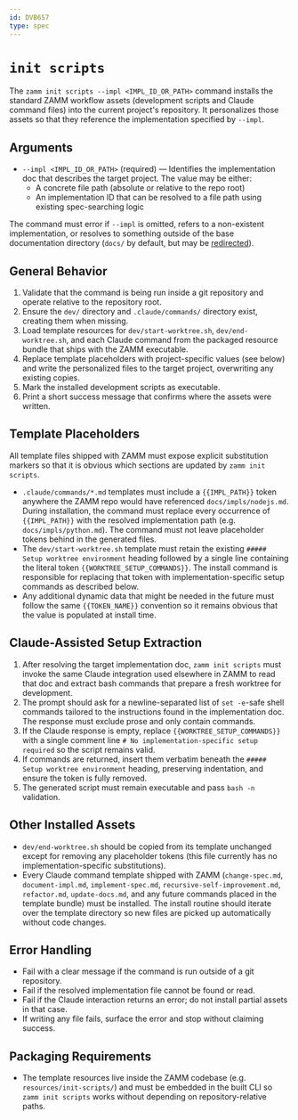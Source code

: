 ```yaml
---
id: DVB657
type: spec
---
```


# `init scripts`

The `zamm init scripts --impl <IMPL_ID_OR_PATH>` command installs the standard ZAMM workflow assets (development scripts and Claude command files) into the current project's repository. It personalizes those assets so that they reference the implementation specified by `--impl`.

## Arguments

- `--impl <IMPL_ID_OR_PATH>` (required) — Identifies the implementation doc that describes the target project. The value may be either:
  - A concrete file path (absolute or relative to the repo root)
  - An implementation ID that can be resolved to a file path using existing spec-searching logic

The command must error if `--impl` is omitted, refers to a non-existent implementation, or resolves to something outside of the base documentation directory (`docs/` by default, but may be [redirected](../redirect/README.md)).

## General Behavior

1. Validate that the command is being run inside a git repository and operate relative to the repository root.
2. Ensure the `dev/` directory and `.claude/commands/` directory exist, creating them when missing.
3. Load template resources for `dev/start-worktree.sh`, `dev/end-worktree.sh`, and each Claude command from the packaged resource bundle that ships with the ZAMM executable.
4. Replace template placeholders with project-specific values (see below) and write the personalized files to the target project, overwriting any existing copies.
5. Mark the installed development scripts as executable.
6. Print a short success message that confirms where the assets were written.

## Template Placeholders

All template files shipped with ZAMM must expose explicit substitution markers so that it is obvious which sections are updated by `zamm init scripts`.

- `.claude/commands/*.md` templates must include a `{{IMPL_PATH}}` token anywhere the ZAMM repo would have referenced `docs/impls/nodejs.md`. During installation, the command must replace every occurrence of `{{IMPL_PATH}}` with the resolved implementation path (e.g. `docs/impls/python.md`). The command must not leave placeholder tokens behind in the generated files.
- The `dev/start-worktree.sh` template must retain the existing `##### Setup worktree environment` heading followed by a single line containing the literal token `{{WORKTREE_SETUP_COMMANDS}}`. The install command is responsible for replacing that token with implementation-specific setup commands as described below.
- Any additional dynamic data that might be needed in the future must follow the same `{{TOKEN_NAME}}` convention so it remains obvious that the value is populated at install time.

## Claude-Assisted Setup Extraction

1. After resolving the target implementation doc, `zamm init scripts` must invoke the same Claude integration used elsewhere in ZAMM to read that doc and extract bash commands that prepare a fresh worktree for development.
2. The prompt should ask for a newline-separated list of `set -e`-safe shell commands tailored to the instructions found in the implementation doc. The response must exclude prose and only contain commands.
3. If the Claude response is empty, replace `{{WORKTREE_SETUP_COMMANDS}}` with a single comment line `# No implementation-specific setup required` so the script remains valid.
4. If commands are returned, insert them verbatim beneath the `##### Setup worktree environment` heading, preserving indentation, and ensure the token is fully removed.
5. The generated script must remain executable and pass `bash -n` validation.

## Other Installed Assets

- `dev/end-worktree.sh` should be copied from its template unchanged except for removing any placeholder tokens (this file currently has no implementation-specific substitutions).
- Every Claude command template shipped with ZAMM (`change-spec.md`, `document-impl.md`, `implement-spec.md`, `recursive-self-improvement.md`, `refactor.md`, `update-docs.md`, and any future commands placed in the template bundle) must be installed. The install routine should iterate over the template directory so new files are picked up automatically without code changes.

## Error Handling

- Fail with a clear message if the command is run outside of a git repository.
- Fail if the resolved implementation file cannot be found or read.
- Fail if the Claude interaction returns an error; do not install partial assets in that case.
- If writing any file fails, surface the error and stop without claiming success.

## Packaging Requirements

- The template resources live inside the ZAMM codebase (e.g. `resources/init-scripts/`) and must be embedded in the built CLI so `zamm init scripts` works without depending on repository-relative paths.
